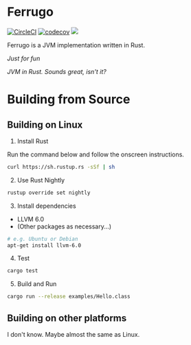 # Ferrugo

[![CircleCI](https://circleci.com/gh/maekawatoshiki/ferrugo.svg?style=shield)](https://circleci.com/gh/maekawatoshiki/ferrugo)
[![codecov](https://codecov.io/gh/maekawatoshiki/ferrugo/branch/master/graph/badge.svg)](https://codecov.io/gh/maekawatoshiki/ferrugo)
[![](http://img.shields.io/badge/license-MIT-blue.svg)](./LICENSE)

Ferrugo is a JVM implementation written in Rust.

*Just for fun*

*JVM in Rust. Sounds great, isn't it?*

# Building from Source

## Building on Linux

1. Install Rust

  Run the command below and follow the onscreen instructions. 

```sh
curl https://sh.rustup.rs -sSf | sh
```

2. Use Rust Nightly

```sh
rustup override set nightly
```

3. Install dependencies
  - LLVM 6.0
  - (Other packages as necessary...)

```sh
# e.g. Ubuntu or Debian
apt-get install llvm-6.0
```

4. Test 

```sh
cargo test
```

5. Build and Run

```sh
cargo run --release examples/Hello.class
```

## Building on other platforms

I don't know. Maybe almost the same as Linux.
